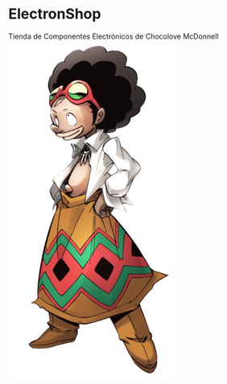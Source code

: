 # ElectronShop
Tienda de Componentes Electrónicos de Chocolove McDonnell
![Chocolove Image](docs/chocolove.png)
